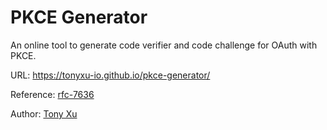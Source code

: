 # PKCE Generator

An online tool to generate code verifier and code challenge for OAuth with PKCE.

URL: https://tonyxu-io.github.io/pkce-generator/

Reference: [rfc-7636](https://tools.ietf.org/html/rfc7636)

Author: [Tony Xu](https://tonyxu.io)